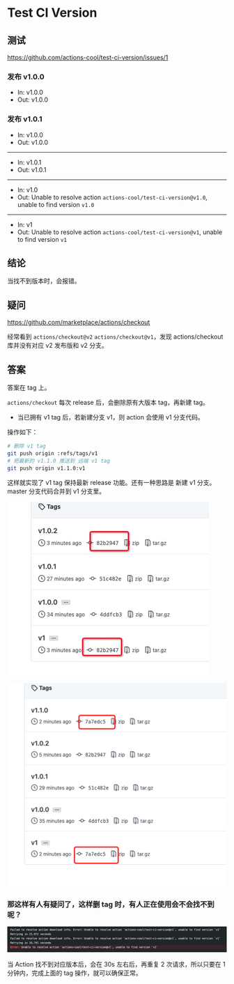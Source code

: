 # Test CI Version

## 测试

https://github.com/actions-cool/test-ci-version/issues/1

### 发布 v1.0.0

- In: v1.0.0
- Out: v1.0.0

### 发布 v1.0.1

- In: v1.0.0
- Out: v1.0.0

---

- In: v1.0.1
- Out: v1.0.1

---
- In: v1.0
- Out: Unable to resolve action `actions-cool/test-ci-version@v1.0`, unable to find version `v1.0`

---

- In: v1
- Out: Unable to resolve action `actions-cool/test-ci-version@v1`, unable to find version `v1`

## 结论

当找不到版本时，会报错。

## 疑问

https://github.com/marketplace/actions/checkout

经常看到 `actions/checkout@v2` `actions/checkout@v1`，发现 actions/checkout 库并没有对应 v2 发布版和 v2 分支。

## 答案

答案在 tag 上。

`actions/checkout` 每次 release 后，会删除原有大版本 tag，再新建 tag。

- 当已拥有 v1 tag 后，若新建分支 v1，则 action 会使用 v1 分支代码。

操作如下：

```sh
# 删除 v1 tag
git push origin :refs/tags/v1
# 把最新的 v1.1.0 推送到 远端 v1 tag
git push origin v1.1.0:v1
```

这样就实现了 v1 tag 保持最新 release 功能。还有一种思路是 新建 v1 分支。master 分支代码合并到 v1 分支里。

![](./1.png)

![](./2.png)

### 那这样有人有疑问了，这样删 tag 时，有人正在使用会不会找不到呢？

![](./3.png)

当 Action 找不到对应版本后，会在 30s 左右后，再重复 2 次请求，所以只要在 1 分钟内，完成上面的 tag 操作，就可以确保正常。

